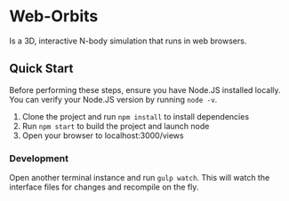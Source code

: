# Web-Orbits #
Is a 3D, interactive N-body simulation that runs in web browsers.

## Quick Start ##
Before performing these steps, ensure you have Node.JS installed locally. You can verify your Node.JS version by running `node -v`.
1.  Clone the project and run `npm install` to install dependencies
2.  Run `npm start` to build the project and launch node
3.  Open your browser to localhost:3000/views

### Development ###
Open another terminal instance and run `gulp watch`. This will watch the interface files for changes and recompile on the fly.

